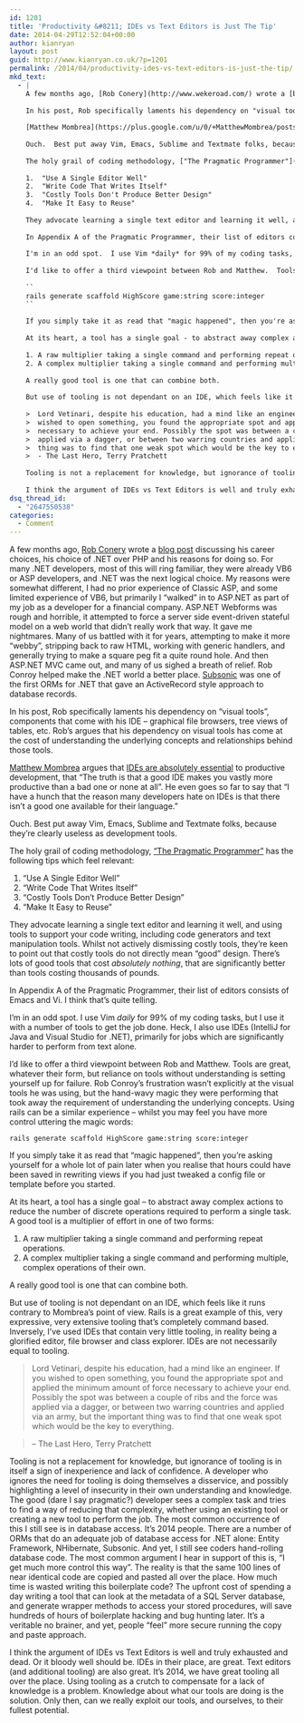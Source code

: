 ```yaml
---
id: 1201
title: 'Productivity &#8211; IDEs vs Text Editors is Just The Tip'
date: 2014-04-29T12:52:04+00:00
author: kianryan
layout: post
guid: http://www.kianryan.co.uk/?p=1201
permalink: /2014/04/productivity-ides-vs-text-editors-is-just-the-tip/
mkd_text:
  - |
    A few months ago, [Rob Conery](http://www.wekeroad.com/) wrote a [blog post](http://www.subsonicproject.com/) discussing his career choices, his choice of .NET over PHP and his reasons for doing so.  For many .NET developers, most of this will ring familiar, they were already VB6 or ASP developers, and .NET was the next logical choice.  My reasons were somewhat different, I had no prior experience of Classic ASP, and some limited experience of VB6, but primarily I "walked" in to ASP.NET as part of my job as a developer for a financial company.  ASP.NET Webforms was rough and horrible, it attempted to force a server side event-driven stateful model on a web world that didn't really work that way.  It gave me nightmares.  Many of us battled with it for years, attempting to make it more "webby", stripping back to raw HTML, working with generic handlers, and generally trying to make a square peg fit a quite round hole.  And then ASP.NET MVC came out, and many of us sighed a breath of relief. Rob Conroy helped make the .NET world a better place.  [Subsonic](http://www.subsonicproject.com/) was one of the first ORMs for .NET that gave an ActiveRecord style approach to database records.
    
    In his post, Rob specifically laments his dependency on "visual tools", components that come with his IDE - graphical file browsers, tree views of tables, etc.  Rob's argues that his dependency on visual tools has come at the cost of understanding the underlying concepts and relationships behind those tools.
    
    [Matthew Mombrea](https://plus.google.com/u/0/+MatthewMombrea/posts) argues that [IDEs are absolutely essential](http://www.itworld.com/development/406451/does-relying-ide-development-make-you-bad-programmer) to productive development, that "The truth is that a good IDE makes you vastly more productive than a bad one or none at all".  He even goes so far to say that "I have a hunch that the reason many developers hate on IDEs is that there isn't a good one available for their language."
    
    Ouch.  Best put away Vim, Emacs, Sublime and Textmate folks, because they're clearly useless as development tools.
    
    The holy grail of coding methodology, ["The Pragmatic Programmer"](http://pragprog.com/the-pragmatic-programmer/extracts/tips) has the following tips which feel relevant:
    
    1.  "Use A Single Editor Well"
    2.  "Write Code That Writes Itself"
    3.  "Costly Tools Don't Produce Better Design"
    4.  "Make It Easy to Reuse"
    
    They advocate learning a single text editor and learning it well, and using tools to support your code writing, including code generators and text manipulation tools.  Whilst not actively dismissing costly tools, they're keen to point out that costly tools do not directly mean "good" design.  There's lots of good tools that cost *absolutely nothing*, that are significantly better than tools costing thousands of pounds.
    
    In Appendix A of the Pragmatic Programmer, their list of editors consists of Emacs and Vi.  I think that's quite telling.
    
    I'm in an odd spot.  I use Vim *daily* for 99% of my coding tasks, but I use it with a number of tools to get the job done.  Heck, I also use IDEs (IntelliJ for Java and Visual Studio for .NET), primarily for jobs which are significantly harder to perform from text alone.
    
    I'd like to offer a third viewpoint between Rob and Matthew.  Tools are great, whatever their form, but reliance on tools without understanding is setting yourself up for failure.  Rob Conroy's frustration wasn't explicitly at the visual tools he was using, but the hand-wavy magic they were performing that took away the requirement of understanding the underlying concepts.  Using rails can be a similar experience - whilst you may feel you have more control uttering the magic words:
    
    ``
    rails generate scaffold HighScore game:string score:integer
    ``
    
    If you simply take it as read that "magic happened", then you're asking yourself for a whole lot of pain later when you realise that hours could have been saved in rewriting views if you had just tweaked a config file or template before you started.
    
    At its heart, a tool has a single goal - to abstract away complex actions to reduce the number of discrete operations required to perform a single task.  A good tool is a multiplier of effort in one of two forms:
    
    1. A raw multiplier taking a single command and performing repeat operations.
    2. A complex multiplier taking a single command and performing multiple, complex operations of their own.
    
    A really good tool is one that can combine both.
    
    But use of tooling is not dependant on an IDE, which feels like it runs contrary to Mombrea's point of view.  Rails is a great example of this, very expressive, very extensive tooling that's completely command based.  Inversely, I've used IDEs that contain very little tooling, in reality being a glorified editor, file browser and class explorer.  IDEs are not necessarily equal to tooling.
    
    >  Lord Vetinari, despite his education, had a mind like an engineer. If you
    >  wished to open something, you found the appropriate spot and applied the minimum amount of force
    >  necessary to achieve your end. Possibly the spot was between a couple of ribs and the force was
    >  applied via a dagger, or between two warring countries and applied via an army, but the important
    >  thing was to find that one weak spot which would be the key to everything.
    >  - The Last Hero, Terry Pratchett
    
    Tooling is not a replacement for knowledge, but ignorance of tooling is in itself a sign of inexperience and lack of confidence.  A developer who ignores the need for tooling is doing themselves a disservice, and possibly highlighting a level of insecurity in their own understanding and knowledge.  The good (dare I say pragmatic?) developer sees a complex task and tries to find a way of reducing that complexity, whether using an existing tool or creating a new tool to perform the job.  The most common occurrence of this I still see is in database access.  It's 2014 people.  There are a number of ORMs that do an adequate job of database access for .NET alone: Entity Framework, NHibernate, Subsonic.  And yet, I still see coders hand-rolling database code.  The most common argument I hear in support of this is, "I get much more control this way".  The reality is that the same 100 lines of near identical code are copied and pasted all over the place.  How much time is wasted writing this boilerplate code?  The upfront cost of spending a day writing a tool that can look at the metadata of a SQL Server database, and generate wrapper methods to access your stored procedures, will save hundreds of hours of boilerplate hacking and bug hunting later.  It's a veritable no brainer, and yet, people "feel" more secure running the copy and paste approach.
    
    I think the argument of IDEs vs Text Editors is well and truly exhausted and dead.  Or it bloody well should be.  IDEs in their place, are great.  Text editors (and additional tooling) are also great.  It's 2014, we have great tooling all over the place.  Using tooling as a crutch to compensate for a lack of knowledge is a problem.  Knowledge about what our tools are doing is the solution.  Only then, can we really exploit our tools, and ourselves, to their fullest potential.
dsq_thread_id:
  - "2647550538"
categories:
  - Comment
---
```

A few months ago, [Rob Conery](http://www.wekeroad.com/) wrote a [blog post](http://www.subsonicproject.com/) discussing his career choices, his choice of .NET over PHP and his reasons for doing so. For many .NET developers, most of this will ring familiar, they were already VB6 or ASP developers, and .NET was the next logical choice. My reasons were somewhat different, I had no prior experience of Classic ASP, and some limited experience of VB6, but primarily I &#8220;walked&#8221; in to ASP.NET as part of my job as a developer for a financial company. ASP.NET Webforms was rough and horrible, it attempted to force a server side event-driven stateful model on a web world that didn&#8217;t really work that way. It gave me nightmares. Many of us battled with it for years, attempting to make it more &#8220;webby&#8221;, stripping back to raw HTML, working with generic handlers, and generally trying to make a square peg fit a quite round hole. And then ASP.NET MVC came out, and many of us sighed a breath of relief. Rob Conroy helped make the .NET world a better place. [Subsonic](http://www.subsonicproject.com/) was one of the first ORMs for .NET that gave an ActiveRecord style approach to database records.

In his post, Rob specifically laments his dependency on &#8220;visual tools&#8221;, components that come with his IDE &#8211; graphical file browsers, tree views of tables, etc. Rob&#8217;s argues that his dependency on visual tools has come at the cost of understanding the underlying concepts and relationships behind those tools.

[Matthew Mombrea](https://plus.google.com/u/0/+MatthewMombrea/posts) argues that [IDEs are absolutely essential](http://www.itworld.com/development/406451/does-relying-ide-development-make-you-bad-programmer) to productive development, that &#8220;The truth is that a good IDE makes you vastly more productive than a bad one or none at all&#8221;. He even goes so far to say that &#8220;I have a hunch that the reason many developers hate on IDEs is that there isn&#8217;t a good one available for their language.&#8221;

Ouch. Best put away Vim, Emacs, Sublime and Textmate folks, because they&#8217;re clearly useless as development tools.

The holy grail of coding methodology, [&#8220;The Pragmatic Programmer&#8221;](http://pragprog.com/the-pragmatic-programmer/extracts/tips) has the following tips which feel relevant:

  1. &#8220;Use A Single Editor Well&#8221;
  2. &#8220;Write Code That Writes Itself&#8221;
  3. &#8220;Costly Tools Don&#8217;t Produce Better Design&#8221;
  4. &#8220;Make It Easy to Reuse&#8221;

They advocate learning a single text editor and learning it well, and using tools to support your code writing, including code generators and text manipulation tools. Whilst not actively dismissing costly tools, they&#8217;re keen to point out that costly tools do not directly mean &#8220;good&#8221; design. There&#8217;s lots of good tools that cost _absolutely nothing_, that are significantly better than tools costing thousands of pounds.

In Appendix A of the Pragmatic Programmer, their list of editors consists of Emacs and Vi. I think that&#8217;s quite telling.

I&#8217;m in an odd spot. I use Vim _daily_ for 99% of my coding tasks, but I use it with a number of tools to get the job done. Heck, I also use IDEs (IntelliJ for Java and Visual Studio for .NET), primarily for jobs which are significantly harder to perform from text alone.

I&#8217;d like to offer a third viewpoint between Rob and Matthew. Tools are great, whatever their form, but reliance on tools without understanding is setting yourself up for failure. Rob Conroy&#8217;s frustration wasn&#8217;t explicitly at the visual tools he was using, but the hand-wavy magic they were performing that took away the requirement of understanding the underlying concepts. Using rails can be a similar experience &#8211; whilst you may feel you have more control uttering the magic words:

`rails generate scaffold HighScore game:string score:integer`

If you simply take it as read that &#8220;magic happened&#8221;, then you&#8217;re asking yourself for a whole lot of pain later when you realise that hours could have been saved in rewriting views if you had just tweaked a config file or template before you started.

At its heart, a tool has a single goal &#8211; to abstract away complex actions to reduce the number of discrete operations required to perform a single task. A good tool is a multiplier of effort in one of two forms:

  1. A raw multiplier taking a single command and performing repeat operations.
  2. A complex multiplier taking a single command and performing multiple, complex operations of their own.

A really good tool is one that can combine both.

But use of tooling is not dependant on an IDE, which feels like it runs contrary to Mombrea&#8217;s point of view. Rails is a great example of this, very expressive, very extensive tooling that&#8217;s completely command based. Inversely, I&#8217;ve used IDEs that contain very little tooling, in reality being a glorified editor, file browser and class explorer. IDEs are not necessarily equal to tooling.

> Lord Vetinari, despite his education, had a mind like an engineer. If you wished to open something, you found the appropriate spot and applied the minimum amount of force necessary to achieve your end. Possibly the spot was between a couple of ribs and the force was applied via a dagger, or between two warring countries and applied via an army, but the important thing was to find that one weak spot which would be the key to everything.
   
> &#8211; The Last Hero, Terry Pratchett

Tooling is not a replacement for knowledge, but ignorance of tooling is in itself a sign of inexperience and lack of confidence. A developer who ignores the need for tooling is doing themselves a disservice, and possibly highlighting a level of insecurity in their own understanding and knowledge. The good (dare I say pragmatic?) developer sees a complex task and tries to find a way of reducing that complexity, whether using an existing tool or creating a new tool to perform the job. The most common occurrence of this I still see is in database access. It&#8217;s 2014 people. There are a number of ORMs that do an adequate job of database access for .NET alone: Entity Framework, NHibernate, Subsonic. And yet, I still see coders hand-rolling database code. The most common argument I hear in support of this is, &#8220;I get much more control this way&#8221;. The reality is that the same 100 lines of near identical code are copied and pasted all over the place. How much time is wasted writing this boilerplate code? The upfront cost of spending a day writing a tool that can look at the metadata of a SQL Server database, and generate wrapper methods to access your stored procedures, will save hundreds of hours of boilerplate hacking and bug hunting later. It&#8217;s a veritable no brainer, and yet, people &#8220;feel&#8221; more secure running the copy and paste approach.

I think the argument of IDEs vs Text Editors is well and truly exhausted and dead. Or it bloody well should be. IDEs in their place, are great. Text editors (and additional tooling) are also great. It&#8217;s 2014, we have great tooling all over the place. Using tooling as a crutch to compensate for a lack of knowledge is a problem. Knowledge about what our tools are doing is the solution. Only then, can we really exploit our tools, and ourselves, to their fullest potential.